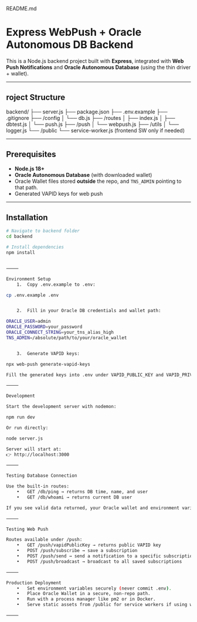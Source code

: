 
README.md

# Express WebPush + Oracle Autonomous DB Backend

This is a Node.js backend project built with **Express**, integrated with **Web Push Notifications** and **Oracle Autonomous Database** (using the thin driver + wallet).

---

## roject Structure

backend/
├── server.js
├── package.json
├── .env.example
├── .gitignore
├── /config
│   └── db.js
├── /routes
│   ├── index.js
│   ├── dbtest.js
│   └── push.js
├── /push
│   └── webpush.js
├── /utils
│   └── logger.js
└── /public
└── service-worker.js  (frontend SW only if needed)

---

## Prerequisites

- **Node.js 18+**
- **Oracle Autonomous Database** (with downloaded wallet)
- Oracle Wallet files stored **outside** the repo, and `TNS_ADMIN` pointing to that path.
- Generated VAPID keys for web push

---

## Installation

```bash
# Navigate to backend folder
cd backend

# Install dependencies
npm install


⸻

Environment Setup
	1.	Copy .env.example to .env:

cp .env.example .env


	2.	Fill in your Oracle DB credentials and wallet path:

ORACLE_USER=admin
ORACLE_PASSWORD=your_password
ORACLE_CONNECT_STRING=your_tns_alias_high
TNS_ADMIN=/absolute/path/to/your/oracle_wallet


	3.	Generate VAPID keys:

npx web-push generate-vapid-keys

Fill the generated keys into .env under VAPID_PUBLIC_KEY and VAPID_PRIVATE_KEY.

⸻

Development

Start the development server with nodemon:

npm run dev

Or run directly:

node server.js

Server will start at:
👉 http://localhost:3000

⸻

Testing Database Connection

Use the built-in routes:
	•	GET /db/ping → returns DB time, name, and user
	•	GET /db/whoami → returns current DB user

If you see valid data returned, your Oracle wallet and environment variables are configured correctly ✅

⸻

Testing Web Push

Routes available under /push:
	•	GET /push/vapidPublicKey → returns public VAPID key
	•	POST /push/subscribe → save a subscription
	•	POST /push/send → send a notification to a specific subscription
	•	POST /push/broadcast → broadcast to all saved subscriptions

⸻

Production Deployment
	•	Set environment variables securely (never commit .env).
	•	Place Oracle Wallet in a secure, non-repo path.
	•	Run with a process manager like pm2 or in Docker.
	•	Serve static assets from /public for service workers if using web push.

⸻

